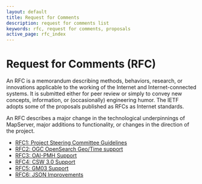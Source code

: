 ```yaml
---
layout: default
title: Request for Comments
description: request for comments list
keywords: rfc, request for comments, proposals
active_page: rfc_index
---
```



# Request for Comments (RFC)

An RFC is a memorandum describing methods, behaviors, research, or innovations applicable to the working of the Internet and Internet-connected systems. It is submitted either for peer review or simply to convey new concepts, information, or (occasionally) engineering humor. The IETF adopts some of the proposals published as RFCs as Internet standards.

An RFC describes a major change in the technological underpinnings of
MapServer, major additions to functionality, or changes in the direction of
the project.

* [RFC1: Project Steering Committee Guidelines](rfc-1.html)
* [RFC2: OGC OpenSearch Geo/Time support](rfc-2.html)
* [RFC3: OAI-PMH Support](rfc-3.html)
* [RFC4: CSW 3.0 Support](rfc-4.html)
* [RFC5: GM03 Support](rfc-5.html)
* [RFC6: JSON Improvements](rfc-6.html)
